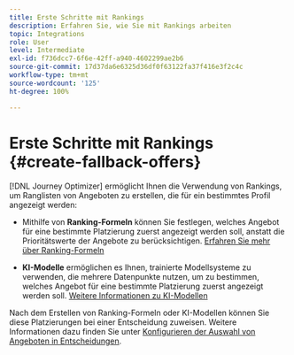 ```yaml
---
title: Erste Schritte mit Rankings
description: Erfahren Sie, wie Sie mit Rankings arbeiten
topic: Integrations
role: User
level: Intermediate
exl-id: f736dcc7-6f6e-42ff-a940-4602299ae2b6
source-git-commit: 17d37da6e6325d36df0f63122fa37f416e3f2c4c
workflow-type: tm+mt
source-wordcount: '125'
ht-degree: 100%

---
```


# Erste Schritte mit Rankings {#create-fallback-offers}

[!DNL Journey Optimizer] ermöglicht Ihnen die Verwendung von Rankings, um Ranglisten von Angeboten zu erstellen, die für ein bestimmtes Profil angezeigt werden:

* Mithilfe von **Ranking-Formeln** können Sie festlegen, welches Angebot für eine bestimmte Platzierung zuerst angezeigt werden soll, anstatt die Prioritätswerte der Angebote zu berücksichtigen. [Erfahren Sie mehr über Ranking-Formeln](create-ranking-formulas.md)

* **KI-Modelle** ermöglichen es Ihnen, trainierte Modellsysteme zu verwenden, die mehrere Datenpunkte nutzen, um zu bestimmen, welches Angebot für eine bestimmte Platzierung zuerst angezeigt werden soll. [Weitere Informationen zu KI-Modellen](ai-models.md)

Nach dem Erstellen von Ranking-Formeln oder KI-Modellen können Sie diese Platzierungen bei einer Entscheidung zuweisen. Weitere Informationen dazu finden Sie unter [Konfigurieren der Auswahl von Angeboten in Entscheidungen](../offer-activities/configure-offer-selection.md).
